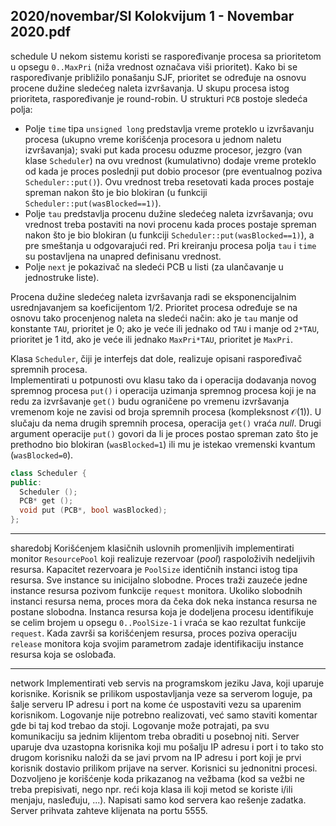 2020/novembar/SI Kolokvijum 1 - Novembar 2020.pdf
--------------------------------------------------------------------------------
schedule
U nekom sistemu koristi se raspoređivanje procesa sa prioritetom u opsegu `0..MaxPri` (niža vrednost označava viši prioritet). Kako bi se raspoređivanje približilo ponašanju SJF, prioritet se  određuje  na  osnovu  procene  dužine  sledećeg  naleta  izvršavanja.  U  skupu  procesa  istog prioriteta, raspoređivanje je round-robin. U strukturi `PCB` postoje sledeća polja:

- Polje `time`  tipa  `unsigned long`  predstavlja  vreme  proteklo  u  izvršavanju  procesa  (ukupno  vreme  korišćenja  procesora  u  jednom  naletu  izvršavanja);  svaki  put  kada  procesu   oduzme   procesor,   jezgro   (van   klase `Scheduler`)   na   ovu   vrednost   (kumulativno)  dodaje  vreme  proteklo  od  kada  je  proces  poslednji  put  dobio  procesor  (pre  eventualnog  poziva  `Scheduler::put()`).  Ovu  vrednost  treba  resetovati  kada  proces      postaje      spreman      nakon      što      je      bio      blokiran      (u      funkciji      `Scheduler::put(wasBlocked==1)`).  
- Polje `tau`  predstavlja  procenu  dužine  sledećeg  naleta  izvršavanja;  ovu  vrednost  treba  postaviti  na  novi  procenu  kada  proces  postaje  spreman  nakon  što  je  bio  blokiran  (u  funkciji `Scheduler::put(wasBlocked==1)`), a pre smeštanja u odgovarajući red. Pri kreiranju procesa polja 
`tau` i `time` su postavljena na unapred definisanu vrednost. 
- Polje `next` je pokazivač na sledeći PCB u listi (za ulančavanje u jednostruke liste).

Procena  dužine  sledećeg  naleta  izvršavanja  radi  se  eksponencijalnim  usrednjavanjem  sa  koeficijentom 1/2. Prioritet procesa određuje se na osnovu tako procenjenog naleta na sledeći način: ako je `tau` manje od konstante `TAU`, prioritet je 0; ako je veće ili jednako od `TAU` i manje 
od `2*TAU`, prioritet je 1 itd, ako je veće ili jednako `MaxPri*TAU`, prioritet je `MaxPri`. 

Klasa `Scheduler`, čiji  je  interfejs  dat  dole,  realizuje  opisani  raspoređivač  spremnih  procesa.  
Implementirati u potpunosti ovu klasu tako da i operacija dodavanja novog spremnog procesa `put()`  i  operacija  uzimanja  spremnog  procesa  koji  je  na  redu  za  izvršavanje  `get()`  budu  ograničene  po  vremenu  izvršavanja  vremenom  koje  ne  zavisi  od  broja  spremnih  procesa  (kompleksnost $\mathcal{O}(1)$). U slučaju da nema drugih spremnih procesa, operacija `get()` vraća *null*. 
Drugi argument operacije `put()` govori da li je proces postao spreman zato što je prethodno bio blokiran (`wasBlocked=1`) ili mu je istekao vremenski kvantum (`wasBlocked=0`).
```cpp
class Scheduler {
public:  
  Scheduler (); 
  PCB* get (); 
  void put (PCB*, bool wasBlocked); 
}; 
```

--------------------------------------------------------------------------------
sharedobj
Korišćenjem  klasičnih  uslovnih  promenljivih  implementirati  monitor  `ResourcePool`  koji realizuje  rezervoar  (*pool*)  raspoloživih  nedeljivih  resursa.  Kapacitet  rezervoara  je  `PoolSize` identičnih instanci istog tipa resursa. Sve instance su inicijalno slobodne. Proces traži zauzeće jedne  instance  resursa  pozivom  funkcije  `request`  monitora.  Ukoliko  slobodnih  instanci  resursa  nema,  proces  mora  da  čeka  dok  neka  instanca  resursa  ne  postane  slobodna.  Instanca  resursa  koja  je  dodeljena  procesu  identifikuje  se  celim  brojem  u  opsegu  `0..PoolSize-1`  i  vraća  se  kao  rezultat  funkcije  `request`.  Kada  završi  sa  korišćenjem  resursa,  proces  poziva  operaciju `release`  monitora  koja  svojim  parametrom  zadaje  identifikaciju  instance  resursa  koja se oslobađa.
 
--------------------------------------------------------------------------------
network
Implementirati  veb  servis  na  programskom  jeziku  Java,  koji  uparuje  korisnike.  Korisnik  se prilikom uspostavljanja veze sa serverom loguje, pa šalje serveru IP adresu i port na kome će uspostaviti  vezu  sa  uparenim  korisnikom.  Logovanje  nije  potrebno  realizovati,  već  samo  staviti komentar gde bi taj kod trebao da stoji. Logovanje može potrajati, pa svu komunikaciju sa jednim klijentom treba obraditi u posebnoj niti. 
Server uparuje dva uzastopna korisnika koji mu  pošalju  IP  adresu  i  port  i  to  tako  sto  drugom  korisniku  naloži  da  se  javi  prvom  na  IP  adresu i port koji je prvi korisnik dostavio prilikom prijave na server. Korisnici su jednonitni procesi.  Dozvoljeno  je  korišćenje  koda  prikazanog  na  vežbama  (kod  sa  vežbi  ne  treba  prepisivati,  nego  npr.  reći  koja  klasa  ili  koji  metod  se  koriste  i/ili  menjaju,  nasleđuju,  ...). 
 Napisati  samo  kod  servera  kao  rešenje  zadatka.  Server  prihvata  zahteve  klijenata  na  portu  5555. 
